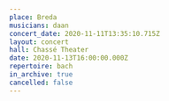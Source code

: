```yaml
---
place: Breda
musicians: daan
concert_date: 2020-11-11T13:35:10.715Z
layout: concert
hall: Chassé Theater
date: 2020-11-13T16:00:00.000Z
repertoire: bach
in_archive: true
cancelled: false
---
```

